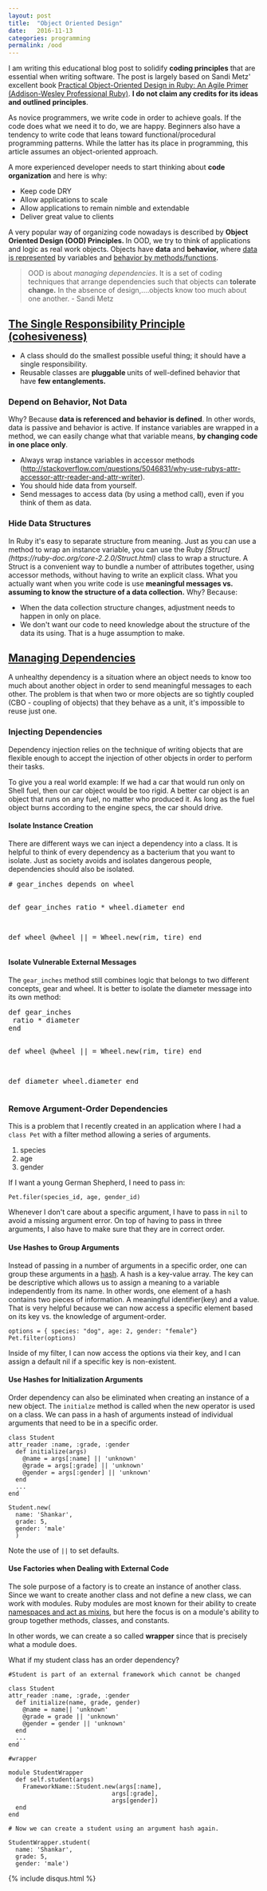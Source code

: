```yaml
---
layout: post
title:  "Object Oriented Design"
date:   2016-11-13
categories: programming
permalink: /ood
---
```

I am writing this educational blog post to solidify <strong>coding principles</strong> that are essential when writing software. The post is largely based on Sandi Metz' excellent book <a href="https://www.amazon.com/gp/product/0321721330/ref=as_li_tl?ie=UTF8&amp;camp=1789&amp;creative=9325&amp;creativeASIN=0321721330&amp;linkCode=as2&amp;tag=shaponmedmas-20&amp;linkId=79779add8e2b95d39799cda48d7a0dcd">Practical Object-Oriented Design in Ruby: An Agile Primer (Addison-Wesley Professional Ruby)</a>. **I do not claim any credits for its ideas and outlined principles**.

As novice programmers, we write code in order to achieve goals. If the code does what we need it to do, we are happy. Beginners also have a tendency to write code that leans toward functional/procedural programming patterns. While the latter has its place in programming, this article assumes an object-oriented approach.

A more experienced developer needs to start thinking about <strong>code organization</strong> and here is why:

<ul>
 	<li>Keep code DRY</li>
 	<li>Allow applications to scale</li>
 	<li>Allow applications to remain nimble and extendable</li>
 	<li>Deliver great value to clients</li>
</ul>


A very popular way of organizing code nowadays is described by <strong>Object Oriented Design (OOD) Principles. </strong>In OOD, we try to think of applications and logic as real work objects. Objects have <strong>data</strong> and <strong>behavior, </strong>where <span style="text-decoration: underline;">data is represented</span> by variables and <span style="text-decoration: underline;">behavior by methods/functions</span>.
<blockquote>OOD is about <em>managing dependencies</em>. It is a set of coding techniques that arrange dependencies such that objects can <strong>tolerate change.</strong> In the absence of design,....objects know too much about one another. - Sandi Metz</blockquote>
<h2><span style="text-decoration: underline;">The Single Responsibility Principle (cohesiveness)</span></h2>
<ul>
 	<li>A class should do the smallest possible useful thing; it should have a single responsibility.</li>
 	<li>Reusable classes are <strong>pluggable </strong>units of well-defined behavior that have <strong>few entanglements.</strong></li>
</ul>
<h3>Depend on Behavior, Not Data</h3>
Why? Because <strong>data is referenced and behavior is defined</strong>. In other words, data is passive and behavior is active. If instance variables are wrapped in a method, we can easily change what that variable means, <strong>by changing code in one place only</strong>.
<ul>
 	<li>Always wrap instance variables in accessor methods (<a href="http://stackoverflow.com/questions/5046831/why-use-rubys-attr-accessor-attr-reader-and-attr-writer" target="_blank">http://stackoverflow.com/questions/5046831/why-use-rubys-attr-accessor-attr-reader-and-attr-writer</a>).</li>
 	<li>You should hide data from yourself.</li>
 	<li>Send messages to access data (by using a method call), even if you think of them as data.</li>
</ul>
<h3>Hide Data Structures</h3>
In Ruby it's easy to separate structure from meaning. Just as you can use a method to wrap an instance variable, you can use the Ruby <em>[Struct](https://ruby-doc.org/core-2.2.0/Struct.html)</em> class to wrap a structure. A Struct is a convenient way to bundle a number of attributes together, using accessor methods, without having to write an explicit class. What you actually want when you write code is use <strong>meaningful messages vs. assuming to know the structure of a data collection.</strong> Why? Because:
<ul>
 	<li>When the data collection structure changes, adjustment needs to happen in only on place.</li>
 	<li>We don't want our code to need knowledge about the structure of the data its using. That is a huge assumption to make.</li>
</ul>
<h2><span style="text-decoration: underline;">Managing Dependencies</span></h2>
A unhealthy dependency is a situation where an object needs to know too much about another object in order to send meaningful messages to each other. The problem is that when two or more objects are so tightly coupled (CBO - coupling of objects) that they behave as a unit, it's impossible to reuse just one.
<h3>Injecting Dependencies</h3>
Dependency injection relies on the technique of writing objects that are flexible enough to accept the injection of other objects in order to perform their tasks.

To give you a real world example: If we had a car that would run only on Shell fuel, then our car object would be too rigid. A better car object is an object that runs on any fuel, no matter who produced it. As long as the fuel object burns according to the engine specs, the car should drive.
<h4>Isolate Instance Creation</h4>
There are different ways we can inject a dependency into a class. It is helpful to think of every dependency as a bacterium that you want to isolate. Just as society avoids and isolates dangerous people, dependencies should also be isolated.
<pre>
# gear_inches depends on wheel

def gear_inches
 ratio * wheel.diameter
end

def wheel
 @wheel || = Wheel.new(rim, tire)
end
</pre>
<h4>Isolate Vulnerable External Messages</h4>
The <code>gear_inches</code> method still combines logic that belongs to two different concepts, gear and wheel. It is better to isolate the diameter message into its own method:
<pre>
def gear_inches
 ratio * diameter
end

def wheel
 @wheel || = Wheel.new(rim, tire)
end

def diameter
 wheel.diameter
end</pre>

### Remove Argument-Order Dependencies

This is a problem that I recently created in an application where I had a <code>class Pet</code> with a filter method allowing a series of arguments.

1. species
2. age
3. gender

If I want a young German Shepherd, I need to pass in:

    Pet.filer(species_id, age, gender_id)

Whenever I don't care about a specific argument, I have to pass in <code>nil</code> to avoid a missing argument error. On top of having to pass in three arguments, I also have to make sure that they are in correct order.

#### Use Hashes to Group Arguments

Instead of passing in a number of arguments in a specific order, one can group these arguments in a [hash](https://ruby-doc.org/core-2.2.0/Hash.html). A hash is a key-value array. The key can be descriptive which allows us to assign a meaning to a variable independently from its name. In other words, one element of a hash contains two pieces of information. A meaningful identifier(key) and a value. That is very helpful because we can now access a specific element based on its key vs. the knowledge of argument-order.

    options = { species: "dog", age: 2, gender: "female"}
    Pet.filter(options)

Inside of my filter, I can now access the options via their key, and I can assign a default nil if a specific key is non-existent.

#### Use Hashes for Initialization Arguments

Order dependency can also be eliminated when creating an instance of a new object. The <code>initialze</code> method is called when the new operator is used on a class. We can pass in a hash of arguments instead of individual arguments that need to be in a specific order.

    class Student
    attr_reader :name, :grade, :gender
      def initialize(args)
        @name = args[:name] || 'unknown'
        @grade = args[:grade] || 'unknown'
        @gender = args[:gender] || 'unknown'
      end
      ...
    end

    Student.new(
      name: 'Shankar',
      grade: 5,
      gender: 'male'
      )

Note the use of <code>||</code> to set defaults.

#### Use Factories when Dealing with External Code

The sole purpose of a factory is to create an instance of another class. Since we want to create another class and not define a new class, we can work with modules. Ruby modules are most known for their ability to create [namespaces and act as mixins](http://ruby-doc.com/docs/ProgrammingRuby/html/tut_modules.html), but here the focus is on a module's ability to group together methods, classes, and constants.

In other words, we can create a so called **wrapper** since that is precisely what a module does.

What if my student class has an order dependency?

    #Student is part of an external framework which cannot be changed

    class Student
    attr_reader :name, :grade, :gender
      def initialize(name, grade, gender)
        @name = name|| 'unknown'
        @grade = grade || 'unknown'
        @gender = gender || 'unknown'
      end
      ...
    end

    #wrapper

    module StudentWrapper
      def self.student(args)
        FrameworkName::Student.new(args[:name],
                                 args[:grade],
                                 args[gender])
      end
    end

    # Now we can create a student using an argument hash again.

    StudentWrapper.student(
      name: 'Shankar',
      grade: 5,
      gender: 'male')

{% include disqus.html %}
